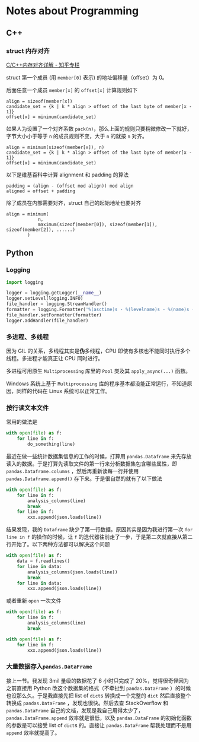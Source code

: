 # Notes about Programming

## C++

### struct 内存对齐

[C/C++内存对齐详解 - 知乎专栏](https://zhuanlan.zhihu.com/p/30007037)

struct 第一个成员 (用 `member[0]` 表示) 的地址偏移量（offset）为 0。

后面任意一个成员 `member[x]` 的 `offset[x]` 计算规则如下

```pseudocode
align = sizeof(member[x])
candidate_set = {k | k * align > offset of the last byte of member[x - 1]}
offset[x] = minimum(candidate_set)
```

如果人为设置了一个对齐系数 `pack(n)`，那么上面的规则只要稍微修改一下就好，字节大小小于等于 `n` 的成员规则不变，大于 `n` 的就按 `n` 对齐。

```pseudocode
align = minimum(sizeof(member[x]), n)
candidate_set = {k | k * align > offset of the last byte of member[x - 1]}
offset[x] = minimum(candidate_set)
```

以下是维基百科中计算 alignment 和 padding 的算法

```pseudocode
padding = (align - (offset mod align)) mod align
aligned = offset + padding
```

除了成员在内部需要对齐，struct 自己的起始地址也要对齐

```pseudocode
align = minimum(
            n,
            maximum(sizeof(member[0]), sizeof(member[1]), sizeof(member[2]), ......)
        )
```

## Python

### Logging

```python
import logging

logger = logging.getLogger(__name__)
logger.setLevel(logging.INFO)
file_handler = logging.StreamHandler()
formatter = logging.Formatter('%(asctime)s - %(levelname)s - %(name)s - %(message)s')
file_handler.setFormatter(formatter)
logger.addHandler(file_handler)
```

### 多进程、多线程

因为 GIL 的关系，多线程其实是**伪**多线程，CPU 即使有多核也不能同时执行多个线程。多进程才能真正让 CPU 同时进行。

多进程可用原生 `Multiprocessing` 库里的 `Pool` 类及其 `apply_async(...)` 函数。

Windows 系统上基于 `Multiprocessing` 库的程序基本都没能正常运行，不知道原因，同样的代码在 Linux 系统可以正常工作。

### 按行读文本文件

常用的做法是

```Python
with open(file) as f:
    for line in f:
        do_something(line)
```

最近在做一些统计数据集信息的工作的时候，打算用 `pandas.Dataframe` 来先存放读入的数据。于是打算先读取文件的第一行来分析数据集包含哪些属性，即 `pandas.Dataframe.columns` ，然后再重新读每一行并使用 `pandas.Dataframe.append()` 存下来。于是很自然的就有了以下做法

```Python
with open(file) as f:
    for line in f:
        analysis_columns(line)
        break
    for line in f:
        xxx.append(json.loads(line))
```

结果发现，我的 `Dataframe` 缺少了第一行数据。原因其实是因为我进行第一次 `for line in f` 的操作的时候，让 `f` 的迭代器往前走了一步，于是第二次就直接从第二行开始了。以下两种方法都可以解决这个问题

```Python
with open(file) as f:
    data = f.readlines()
    for line in data:
        analysis_columns(json.loads(line))
        break
    for line in data:
        xxx.append(json.loads(line))
```

或者重新 `open` 一次文件

```Python
with open(file) as f:
    for line in f:
        analysis_columns(line)
        break

with open(file) as f:
    for line in f:
        xxx.append(json.loads(line))
```

### 大量数据存入`pandas.DataFrame`

接上一节。我发现 3mil 量级的数据花了 6 小时只完成了 20%，觉得很奇怪因为之前直接用 Python 改这个数据集的格式（不牵扯到 `pandas.DataFrame` ）的时候也没那么久。于是我直接先把 list of `dict`s 转换成一个完整的 `dict` 然后直接整个转换成 `pandas.DataFrame` ，发现也很快。然后去查 StackOverflow 和 `pandas.DataFrame` 自己的文档，发现是我自己用得太少了，`pandas.DataFrame.append` 效率就是很低，以及 `pandas.DataFrame` 的初始化函数的参数是可以接受 list of `dict`s 的。直接让 `pandas.DataFrame` 帮我处理而不是用 `append` 效率就提高了。